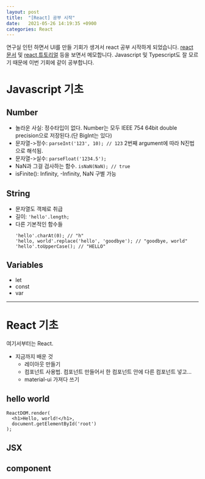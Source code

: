 ```yaml
---
layout: post
title:  "[React] 공부 시작"
date:   2021-05-26 14:19:35 +0900
categories: React
---
```


연구실 인턴 하면서 UI를 만들 기회가 생겨서 react 공부 시작하게 되었습니다. [react 문서](https://ko.reactjs.org/docs/hello-world.html) 및 [react 튜토리얼](https://ko.reactjs.org/tutorial/tutorial.html) 등을 보면서 메모합니다. Javascript 및 Typescript도 잘 모르기 때문에 이번 기회에 같이 공부합니다. 

# Javascript 기초
## Number
- 놀라운 사실: 정수타입이 없다. Number는 모두 IEEE 754 64bit double precision으로 저장된다.(단 BigInt는 있다)
- 문자열->정수: `parseInt('123', 10); // 123` 2번째 argument에 따라 N진법으로 해석됨.
- 문자열->실수: `parseFloat('1234.5');`
- NaN과 그걸 검사하는 함수. `isNaN(NaN); // true`
- isFinite(): Infinity, -Infinity, NaN 구별 가능

## String
- 문자열도 객체로 취급
- 길이: `'hello'.length;`
- 다른 기본적인 함수들
	```
	'hello'.charAt(0); // "h"
	'hello, world'.replace('hello', 'goodbye'); // "goodbye, world"
	'hello'.toUpperCase(); // "HELLO"
	```

## Variables
- let
- const
- var

-----

# React 기초
여기서부터는 React.
- 지금까지 배운 것
	- 레이아웃 만들기
	- 컴포넌트 사용법. 컴포넌트 만들어서 한 컴포넌트 안에 다른 컴포넌트 넣고...
	- material-ui 가져다 쓰기


## hello world
```
ReactDOM.render(
  <h1>Hello, world!</h1>,
  document.getElementById('root')
);
```

## JSX


## component

